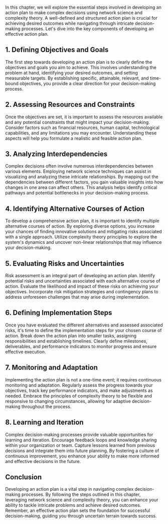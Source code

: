 
In this chapter, we will explore the essential steps involved in developing an action plan to make complex decisions using network science and complexity theory. A well-defined and structured action plan is crucial for achieving desired outcomes while navigating through intricate decision-making processes. Let's dive into the key components of developing an effective action plan.

## 1\. Defining Objectives and Goals

The first step towards developing an action plan is to clearly define the objectives and goals you aim to achieve. This involves understanding the problem at hand, identifying your desired outcomes, and setting measurable targets. By establishing specific, attainable, relevant, and time-bound objectives, you provide a clear direction for your decision-making process.

## 2\. Assessing Resources and Constraints

Once the objectives are set, it is important to assess the resources available and any potential constraints that might impact your decision-making. Consider factors such as financial resources, human capital, technological capabilities, and any limitations you may encounter. Understanding these aspects will help you formulate a realistic and feasible action plan.

## 3\. Analyzing Interdependencies

Complex decisions often involve numerous interdependencies between various elements. Employing network science techniques can assist in visualizing and analyzing these intricate relationships. By mapping out the dependencies between different factors, you gain valuable insights into how changes in one area can affect others. This analysis helps identify critical pathways and potential bottlenecks in your decision-making process.

## 4\. Identifying Alternative Courses of Action

To develop a comprehensive action plan, it is important to identify multiple alternative courses of action. By exploring diverse options, you increase your chances of finding innovative solutions and mitigating risks associated with a single approach. Utilize complexity theory principles to explore the system's dynamics and uncover non-linear relationships that may influence your decision-making.

## 5\. Evaluating Risks and Uncertainties

Risk assessment is an integral part of developing an action plan. Identify potential risks and uncertainties associated with each alternative course of action. Evaluate the likelihood and impact of these risks on achieving your objectives. Incorporate risk mitigation strategies and contingency plans to address unforeseen challenges that may arise during implementation.

## 6\. Defining Implementation Steps

Once you have evaluated the different alternatives and assessed associated risks, it's time to define the implementation steps for your chosen course of action. Break down the action plan into smaller tasks, assigning responsibilities and establishing timelines. Clearly define milestones, deliverables, and performance indicators to monitor progress and ensure effective execution.

## 7\. Monitoring and Adaptation

Implementing the action plan is not a one-time event; it requires continuous monitoring and adaptation. Regularly assess the progress towards your objectives, track key performance indicators, and make adjustments as needed. Embrace the principles of complexity theory to be flexible and responsive to changing circumstances, allowing for adaptive decision-making throughout the process.

## 8\. Learning and Iteration

Complex decision-making processes provide valuable opportunities for learning and iteration. Encourage feedback loops and knowledge sharing within your organization or team. Capture lessons learned from previous decisions and integrate them into future planning. By fostering a culture of continuous improvement, you enhance your ability to make more informed and effective decisions in the future.

## Conclusion

Developing an action plan is a vital step in navigating complex decision-making processes. By following the steps outlined in this chapter, leveraging network science and complexity theory, you can enhance your ability to tackle intricate problems and achieve desired outcomes. Remember, an effective action plan sets the foundation for successful decision-making, guiding you through uncertain terrain towards success.
